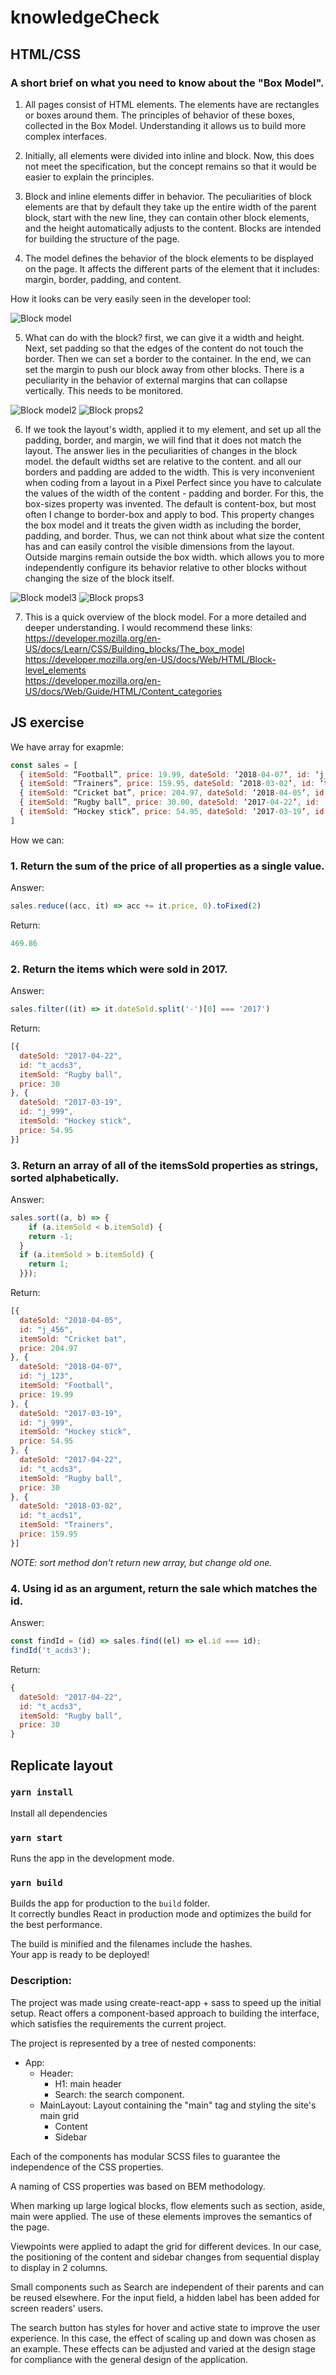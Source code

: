 # knowledgeCheck


## HTML/CSS
### A short brief on what you need to know about the "Box Model".

1. All pages consist of HTML elements. The elements have are rectangles or boxes around them. The principles of behavior of these boxes, collected in the Box Model. Understanding it allows us to build more complex interfaces.

2. Initially, all elements were divided into inline and block. Now, this does not meet the specification, but the concept remains so that it would be easier to explain the principles.

3. Block and inline elements differ in behavior. The peculiarities of block elements are that by default they take up the entire width of the parent block, start with the new line, they can contain other block elements, and the height automatically adjusts to the content. Blocks are intended for building the structure of the page.

4. The model defines the behavior of the block elements to be displayed on the page. It affects the different parts of the element that it includes: margin, border, padding, and content.

How it looks can be very easily seen in the developer tool:

![Block model](img/Pic1.png)


5. What can do with the block? first, we can give it a width and height. Next, set padding so that the edges of the content do not touch the border. Then we can set a border to the container. In the end, we can set the margin to push our block away from other blocks.
There is a peculiarity in the behavior of external margins that can collapse vertically. This needs to be monitored.

![Block model2](img/Pic3.png)
![Block props2](img/Pic2.png)

6. If we took the layout's width, applied it to my element, and set up all the padding, border, and margin, we will find that it does not match the layout. The answer lies in the peculiarities of changes in the block model. the default widths set are relative to the content. and all our borders and padding are added to the width. This is very inconvenient when coding from a layout in a Pixel Perfect since you have to calculate the values ​​of the width of the content - padding and border. For this, the box-sizes property was invented. The default is content-box, but most often I change to border-box and apply to bod. This property changes the box model and it treats the given width as including the border, padding, and border. Thus, we can not think about what size the content has and can easily control the visible dimensions from the layout. Outside margins remain outside the box width. which allows you to more independently configure its behavior relative to other blocks without changing the size of the block itself.

![Block model3](img/Pic5.png)
![Block props3](img/Pic4.png)

7. This is a quick overview of the block model. For a more detailed and deeper understanding. I would recommend these links:  
 https://developer.mozilla.org/en-US/docs/Learn/CSS/Building_blocks/The_box_model  
 https://developer.mozilla.org/en-US/docs/Web/HTML/Block-level_elements  
 https://developer.mozilla.org/en-US/docs/Web/Guide/HTML/Content_categories  



## JS exercise 
We have array for exapmle:  
```javascript
const sales = [
  { itemSold: “Football”, price: 19.99, dateSold: ‘2018-04-07’, id: ‘j_123’ }, 
  { itemSold: “Trainers”, price: 159.95, dateSold: ‘2018-03-02’, id: ‘t_acds1’ }, 
  { itemSold: “Cricket bat”, price: 204.97, dateSold: ‘2018-04-05’, id: ‘j_456’}, 
  { itemSold: “Rugby ball”, price: 30.00, dateSold: ‘2017-04-22’, id: ‘t_acds3’ }, 
  { itemSold: “Hockey stick”, price: 54.95, dateSold: ‘2017-03-19’, id: ‘j_999’ } 
] 
```

How we can:
### 1. Return the sum of the price of all properties as a single value.

Answer: 
```javascript
sales.reduce((acc, it) => acc += it.price, 0).toFixed(2)
```
Return: 
```javascript
469.86
```

### 2. Return the items which were sold in 2017.

Answer: 
```javascript
sales.filter((it) => it.dateSold.split('-')[0] === '2017')
```
Return: 
```javascript
[{
  dateSold: "2017-04-22",
  id: "t_acds3",
  itemSold: "Rugby ball",
  price: 30
}, {
  dateSold: "2017-03-19",
  id: "j_999",
  itemSold: "Hockey stick",
  price: 54.95
}]
```

### 3. Return an array of all of the itemsSold properties as strings, sorted alphabetically.

Answer: 
```javascript
sales.sort((a, b) => {
	if (a.itemSold < b.itemSold) {
    return -1;
  }
  if (a.itemSold > b.itemSold) {
    return 1;
  }});
```
Return: 
```javascript
[{
  dateSold: "2018-04-05",
  id: "j_456",
  itemSold: "Cricket bat",
  price: 204.97
}, {
  dateSold: "2018-04-07",
  id: "j_123",
  itemSold: "Football",
  price: 19.99
}, {
  dateSold: "2017-03-19",
  id: "j_999",
  itemSold: "Hockey stick",
  price: 54.95
}, {
  dateSold: "2017-04-22",
  id: "t_acds3",
  itemSold: "Rugby ball",
  price: 30
}, {
  dateSold: "2018-03-02",
  id: "t_acds1",
  itemSold: "Trainers",
  price: 159.95
}]
```
*NOTE: sort method don't return new array, but change old one.*

### 4. Using id as an argument, return the sale which matches the id.

Answer: 
```javascript
const findId = (id) => sales.find((el) => el.id === id);
findId('t_acds3');
```
Return: 
```javascript
{
  dateSold: "2017-04-22",
  id: "t_acds3",
  itemSold: "Rugby ball",
  price: 30
}
```

## Replicate layout

### `yarn install`

Install all dependencies


### `yarn start`

Runs the app in the development mode.

### `yarn build`

Builds the app for production to the `build` folder.\
It correctly bundles React in production mode and optimizes the build for the best performance.

The build is minified and the filenames include the hashes.\
Your app is ready to be deployed!

### Description:

The project was made using create-react-app + sass to speed up the initial setup.
React offers a component-based approach to building the interface, which satisfies the requirements the current project.

The project is represented by a tree of nested components:  
* App:
  - Header:  
    - H1: main header  
    - Search: the search component.  
  - MainLayout: Layout containing the "main" tag and styling the site's main grid  
    - Content
    - Sidebar

Each of the components has modular SCSS files to guarantee the independence of the CSS properties.

A naming of CSS properties was based on BEM methodology.

When marking up large logical blocks, flow elements such as section, aside, main were applied. The use of these elements improves the semantics of the page.

Viewpoints were applied to adapt the grid for different devices. In our case, the positioning of the content and sidebar changes from sequential display to display in 2 columns.

Small components such as Search are independent of their parents and can be reused elsewhere.
For the input field, a hidden label has been added for screen readers' users.

The search button has styles for hover and active state to improve the user experience. In this case, the effect of scaling up and down was chosen as an example. These effects can be adjusted and varied at the design stage for compliance with the general design of the application.
